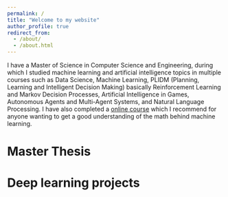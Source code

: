 ```yaml
---
permalink: /
title: "Welcome to my website"
author_profile: true
redirect_from: 
  - /about/
  - /about.html
---
```


I have a Master of Science in Computer Science and Engineering, during which I studied machine learning and artificial intelligence topics in multiple courses such as Data Science, Machine Learning, PLIDM (Planning, Learning and Intelligent Decision Making) basically Reinforcement Learning and Markov Decision Processes, Artificial Intelligence in Games, Autonomous Agents and Multi-Agent Systems, and Natural Language Processing. I have also completed a [online course](https://coursera.org/share/3a02f88e77a05ca31ecbe596b30a2ccf) which I recommend for anyone wanting to get a good understanding of the math behind machine learning.

# Master Thesis

# Deep learning projects
